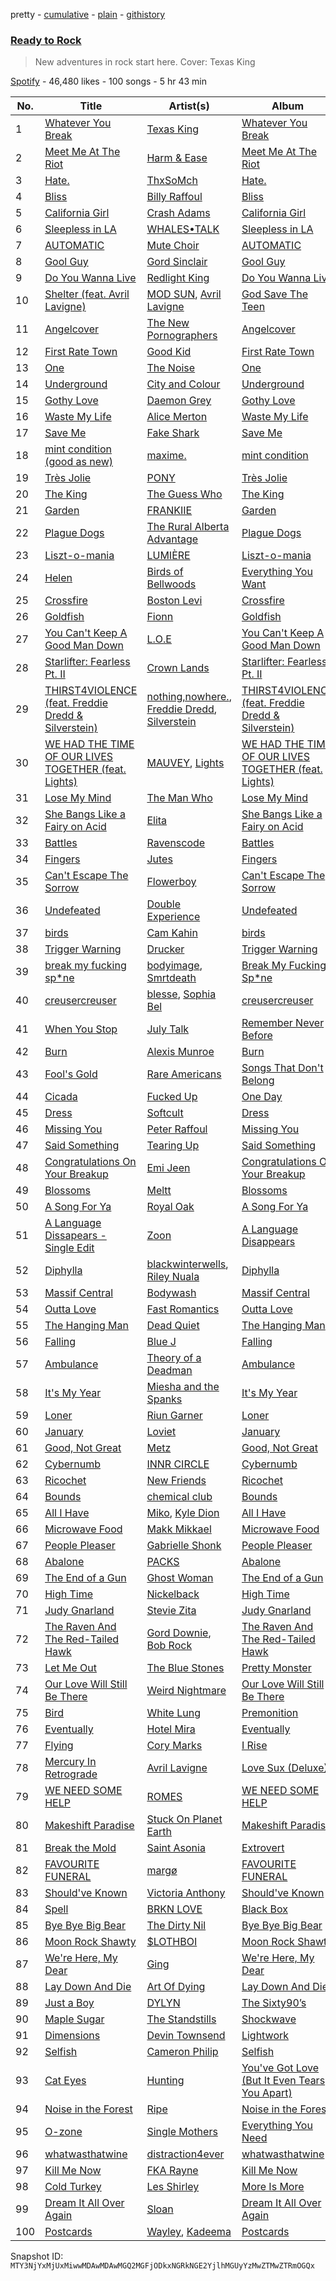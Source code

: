 pretty - [cumulative](/playlists/cumulative/37i9dQZF1DX34lqLRYWFxq.md) - [plain](/playlists/plain/37i9dQZF1DX34lqLRYWFxq) - [githistory](https://github.githistory.xyz/mackorone/spotify-playlist-archive/blob/main/playlists/plain/37i9dQZF1DX34lqLRYWFxq)

### [Ready to Rock](https://open.spotify.com/playlist/37i9dQZF1DX34lqLRYWFxq)

> New adventures in rock start here\. Cover: Texas King

[Spotify](https://open.spotify.com/user/spotify) - 46,480 likes - 100 songs - 5 hr 43 min

| No. | Title | Artist(s) | Album | Length |
|---|---|---|---|---|
| 1 | [Whatever You Break](https://open.spotify.com/track/2lbbnBFUI01HUt8P2zwohA) | [Texas King](https://open.spotify.com/artist/55GkrWxCOER93qGLMiX2cj) | [Whatever You Break](https://open.spotify.com/album/1yAcgprQYnkpyVHLSRWweb) | 3:06 |
| 2 | [Meet Me At The Riot](https://open.spotify.com/track/0NP5LPoZBL3MynRu4wr7Gc) | [Harm & Ease](https://open.spotify.com/artist/7stwxqlCn51u4VR5XVgZTE) | [Meet Me At The Riot](https://open.spotify.com/album/3NiXPd6taHn0fshOw9dIgJ) | 2:56 |
| 3 | [Hate.](https://open.spotify.com/track/2XynYulas10Wmef4Gqrxw9) | [ThxSoMch](https://open.spotify.com/artist/4MvZhE1iuzttcoyepkpfdF) | [Hate.](https://open.spotify.com/album/58Wux1agKhGHX31vtdmKsV) | 2:14 |
| 4 | [Bliss](https://open.spotify.com/track/1v0PrbGuumgytx0OTUbE06) | [Billy Raffoul](https://open.spotify.com/artist/5gw5ANPCVcxU0maLiGRzzP) | [Bliss](https://open.spotify.com/album/3AC9w8ZS4iERfDJ0JmG2zh) | 2:24 |
| 5 | [California Girl](https://open.spotify.com/track/4NSvVWoMswmJpMpSbgipYX) | [Crash Adams](https://open.spotify.com/artist/6d8NscVVbeMVINZwJDOoN5) | [California Girl](https://open.spotify.com/album/7tT8MODPGpzEShsgFUBA6q) | 2:53 |
| 6 | [Sleepless in LA](https://open.spotify.com/track/5smcvyj3S60f1HHhmPTfrL) | [WHALES•TALK](https://open.spotify.com/artist/0CqDdSmQpezWGxxjvDGzqT) | [Sleepless in LA](https://open.spotify.com/album/6gHBSearYTlqsuXs6rP5M2) | 3:15 |
| 7 | [AUTOMATIC](https://open.spotify.com/track/3npR6Dg8NmwbEW9gU7jGCX) | [Mute Choir](https://open.spotify.com/artist/3gpigA0gozgJpoFVyhVUPu) | [AUTOMATIC](https://open.spotify.com/album/5qEofzKKcDkOe2mcThqUco) | 2:33 |
| 8 | [Gool Guy](https://open.spotify.com/track/4Sm7WNPdK8bkOIudxbD3Ny) | [Gord Sinclair](https://open.spotify.com/artist/4AD76XYQxGZm4Rn7t6I2Ec) | [Gool Guy](https://open.spotify.com/album/6qD1pQ2Fpd1T5nbMG3x2ai) | 2:50 |
| 9 | [Do You Wanna Live](https://open.spotify.com/track/1PLlOxeoh4rOQgMBT1CKX6) | [Redlight King](https://open.spotify.com/artist/6hha7AM7ao3kNpN0VwOXgD) | [Do You Wanna Live](https://open.spotify.com/album/72JWveIevyXdJmNMyyivUd) | 3:11 |
| 10 | [Shelter \(feat\. Avril Lavigne\)](https://open.spotify.com/track/62pC4mgtn2CwTxEHVbCCvn) | [MOD SUN](https://open.spotify.com/artist/3u2R8st1bb6zfBqNWceRXG), [Avril Lavigne](https://open.spotify.com/artist/0p4nmQO2msCgU4IF37Wi3j) | [God Save The Teen](https://open.spotify.com/album/2nGoq5bReMW1NvKsbjoCBw) | 3:10 |
| 11 | [Angelcover](https://open.spotify.com/track/2OMmR7z317VmvoVAP2dq2i) | [The New Pornographers](https://open.spotify.com/artist/4mO4aGO6u29UyR6XLZR9XW) | [Angelcover](https://open.spotify.com/album/0p4PQzcnWzvXRUQZE5CnED) | 3:30 |
| 12 | [First Rate Town](https://open.spotify.com/track/1P59E9uaeejHQ5xu0EG4p6) | [Good Kid](https://open.spotify.com/artist/38SKxCyfrmNWqWunb9wGHP) | [First Rate Town](https://open.spotify.com/album/1rN2JouSer5jxdKU1J5SIf) | 2:02 |
| 13 | [One](https://open.spotify.com/track/6KLkrzcPUyYMHtnwBduJLs) | [The Noise](https://open.spotify.com/artist/7kMlhdJrOP9Q1yQngmELcP) | [One](https://open.spotify.com/album/4Nivk78n58HOcZkWjaxjEi) | 2:24 |
| 14 | [Underground](https://open.spotify.com/track/1yjsa9lWFeBPRNJbjGgmfV) | [City and Colour](https://open.spotify.com/artist/74gcBzlQza1bSfob90yRhR) | [Underground](https://open.spotify.com/album/0I7IPohZdSKzNW3I5wRvcc) | 3:56 |
| 15 | [Gothy Love](https://open.spotify.com/track/2ftKhY2XffWAubmeUwA90g) | [Daemon Grey](https://open.spotify.com/artist/5JCa4aQDrKf3nFxPfJ34Sv) | [Gothy Love](https://open.spotify.com/album/1JiTdsp77ag8m8B42H36Ps) | 4:12 |
| 16 | [Waste My Life](https://open.spotify.com/track/3jLMVF5HDdh10eAi8DgiHD) | [Alice Merton](https://open.spotify.com/artist/7f0OLhGgBMX9fUjm1dcPip) | [Waste My Life](https://open.spotify.com/album/4Xt5HkbBZXyBGDomKr3gvG) | 2:40 |
| 17 | [Save Me](https://open.spotify.com/track/2nQEWPerAzSectCsU0NfHB) | [Fake Shark](https://open.spotify.com/artist/08towIgJNrFi0yAuyVXFBF) | [Save Me](https://open.spotify.com/album/72eqbl8KXZPPswnccwuI5l) | 2:55 |
| 18 | [‎mint ‎condition \(‎good ‎as ‎new\)](https://open.spotify.com/track/6MwqWsbeIZu4j2JNT4GjeN) | [maxime.](https://open.spotify.com/artist/4jd8Wp3Os5tXFV0NYm1570) | [‎mint ‎condition](https://open.spotify.com/album/1jboFFMPdvWimrI3ndqofk) | 2:17 |
| 19 | [Très Jolie](https://open.spotify.com/track/6OSLXDeYBpWr9gYyT8z4So) | [PONY](https://open.spotify.com/artist/31kZNy2FQoUD4V8LUr9exv) | [Très Jolie](https://open.spotify.com/album/52eph7Xq39vIhwT65uNNn3) | 3:08 |
| 20 | [The King](https://open.spotify.com/track/0Uz8mMqszbxBELP66p4s94) | [The Guess Who](https://open.spotify.com/artist/0cQuYRSzlItquYxsQKDvVc) | [The King](https://open.spotify.com/album/3mKSUd5qmhRQJJfteYYsj6) | 5:34 |
| 21 | [Garden](https://open.spotify.com/track/0YPmaySI03YO1tQfDCQVSK) | [FRANKIIE](https://open.spotify.com/artist/0iZJ9pd8Ld6jzdPYEXegYD) | [Garden](https://open.spotify.com/album/7GvDDUMqVBZDhc0ZnNosIl) | 3:21 |
| 22 | [Plague Dogs](https://open.spotify.com/track/6VPkaVBAQsgJHSiZypAgmk) | [The Rural Alberta Advantage](https://open.spotify.com/artist/0v6gOfGBclTSGu6agfXb23) | [Plague Dogs](https://open.spotify.com/album/0cXG2AYKEnl44K1vVFLU8W) | 4:11 |
| 23 | [Liszt\-o\-mania](https://open.spotify.com/track/0LDmsCvLrGpfG9SAbowV48) | [LUMIÈRE](https://open.spotify.com/artist/4ANqTWPfihrjaz66YFykwX) | [Liszt\-o\-mania](https://open.spotify.com/album/5w4DdS6fdUPYsnXWodgy9x) | 3:52 |
| 24 | [Helen](https://open.spotify.com/track/346NOmo5mIW6qXDzXTbN5Y) | [Birds of Bellwoods](https://open.spotify.com/artist/3ZtRAJvBArlocyjPbm4Lvr) | [Everything You Want](https://open.spotify.com/album/2G4KIBuJnEqdA1pMmHkIEy) | 3:35 |
| 25 | [Crossfire](https://open.spotify.com/track/7DCy072yus5XuBaQmTPbGJ) | [Boston Levi](https://open.spotify.com/artist/79vEuP80p1FF0eoM7WzNiM) | [Crossfire](https://open.spotify.com/album/7oPE77KdN13utx2kqkYut1) | 3:46 |
| 26 | [Goldfish](https://open.spotify.com/track/6NnSXQbwQEEc224TjftXya) | [Fionn](https://open.spotify.com/artist/4bfOiCE7XrhrTa94KTwXxt) | [Goldfish](https://open.spotify.com/album/6S6gqcWWRledJ24fK2B4cR) | 2:35 |
| 27 | [You Can't Keep A Good Man Down](https://open.spotify.com/track/1tyGH5UTbP3GwOlvfGUqVZ) | [L.O.E](https://open.spotify.com/artist/1ZiVFdUAwVyLbSdESEL1Zb) | [You Can't Keep A Good Man Down](https://open.spotify.com/album/45puVkAAJGun3FnzG4TiL5) | 4:10 |
| 28 | [Starlifter: Fearless Pt\. II](https://open.spotify.com/track/6wcnYkDq91jJIZqzwDuenk) | [Crown Lands](https://open.spotify.com/artist/0MnazDWzh4tAnT5y4vWZFr) | [Starlifter: Fearless Pt\. II](https://open.spotify.com/album/6W6Wrc6AeBvwbutpiof0v6) | 18:22 |
| 29 | [THIRST4VIOLENCE \(feat\. Freddie Dredd & Silverstein\)](https://open.spotify.com/track/6fQaD9UaCJPLceCxfS8fpH) | [nothing,nowhere.](https://open.spotify.com/artist/7FngGIEGgN3Iwauw1MvO4P), [Freddie Dredd](https://open.spotify.com/artist/0dlDsD7y6ccmDm8tuWCU6F), [Silverstein](https://open.spotify.com/artist/1Tsag5J854qxeOo2apszug) | [THIRST4VIOLENCE \(feat\. Freddie Dredd & Silverstein\)](https://open.spotify.com/album/2GNIxRwMShUPGVw5eWl3OC) | 2:19 |
| 30 | [WE HAD THE TIME OF OUR LIVES TOGETHER \(feat\. Lights\)](https://open.spotify.com/track/2cu3IGX95aQHpIhXrUF8Ew) | [MAUVEY](https://open.spotify.com/artist/6AdFoQsWjrVfWwi4BWYXCH), [Lights](https://open.spotify.com/artist/5pdyjBIaY5o1yOyexGIUc6) | [WE HAD THE TIME OF OUR LIVES TOGETHER \(feat\. Lights\)](https://open.spotify.com/album/0elgtPY7cJINxobsCW7lz5) | 2:58 |
| 31 | [Lose My Mind](https://open.spotify.com/track/4ynjpbhDHdIfp9BCdAVyJf) | [The Man Who](https://open.spotify.com/artist/1wLFDPkWkMl7bNZvhmhxsG) | [Lose My Mind](https://open.spotify.com/album/2smSScm0nof8aR5qhof3la) | 3:49 |
| 32 | [She Bangs Like a Fairy on Acid](https://open.spotify.com/track/4e2Jje6I9Y5hJVCg7QPnIv) | [Elita](https://open.spotify.com/artist/7ApzfFN0BmeeVJPsQBReRv) | [She Bangs Like a Fairy on Acid](https://open.spotify.com/album/1ZihE7uvcauy0odKAIJCY4) | 2:55 |
| 33 | [Battles](https://open.spotify.com/track/2isshkJwDJsYkn26GxKQLD) | [Ravenscode](https://open.spotify.com/artist/3NWaix6Tlb7dFlJybjAO7Z) | [Battles](https://open.spotify.com/album/0lXPgEhgsyW61CXTswVKmD) | 3:39 |
| 34 | [Fingers](https://open.spotify.com/track/0JEAbnqqBQDn6HxsaAX0UQ) | [Jutes](https://open.spotify.com/artist/53fzjsJnjEKkA6TdncuIM4) | [Fingers](https://open.spotify.com/album/16w6Jq1AsyMwv0ea3pNyzy) | 2:26 |
| 35 | [Can't Escape The Sorrow](https://open.spotify.com/track/1mBV0Rz4Idy7i0oi3DRVlB) | [Flowerboy](https://open.spotify.com/artist/10HyhQTjkmDpWBpaUgO2GS) | [Can't Escape The Sorrow](https://open.spotify.com/album/6ly2ukUbf2petxg77aVxol) | 2:39 |
| 36 | [Undefeated](https://open.spotify.com/track/7DB6pE9vaginlIr5EswRvF) | [Double Experience](https://open.spotify.com/artist/0xGNws7b5XGjcPiKrM5iSm) | [Undefeated](https://open.spotify.com/album/6NDq2o0OHGBembOOvkQFow) | 3:36 |
| 37 | [birds](https://open.spotify.com/track/4QfpUdVYrK4oty2CpKxpA3) | [Cam Kahin](https://open.spotify.com/artist/1RZPdKEZaw9Mz2r0HNYiSw) | [birds](https://open.spotify.com/album/7F5PY8X0JQQdHnyyKNTHft) | 4:34 |
| 38 | [Trigger Warning](https://open.spotify.com/track/0fG9brD4I1ouTnfupzT6Yl) | [Drucker](https://open.spotify.com/artist/5Zl9VaZUCcLF64614o1Zks) | [Trigger Warning](https://open.spotify.com/album/4nmJPlGgV2fkrsie1W1vrq) | 2:35 |
| 39 | [break my fucking sp\*ne](https://open.spotify.com/track/7vyHpbXbEj6rfTJutjriIS) | [bodyimage](https://open.spotify.com/artist/7pn8MYeH0VgKGDnYAiS7Pg), [Smrtdeath](https://open.spotify.com/artist/4NYeChhB65zL0ywl4rHmSk) | [Break My Fucking Sp\*ne](https://open.spotify.com/album/1C5bWd0TYGOkEbfRfX0OAo) | 2:27 |
| 40 | [creusercreuser](https://open.spotify.com/track/6SGNMZl1YURiOVxiYyZZuZ) | [blesse](https://open.spotify.com/artist/5MGjRHDmuH8M7tuk7NVmge), [Sophia Bel](https://open.spotify.com/artist/6WJnpSVDynCWGrhJcSQIm6) | [creusercreuser](https://open.spotify.com/album/7KjYrwYCXeAOnHZrl0iOCP) | 4:17 |
| 41 | [When You Stop](https://open.spotify.com/track/4lu7jm5pq8H9kOYrJkXR9b) | [July Talk](https://open.spotify.com/artist/3EaMbsBlExxNxLvTJcZvDq) | [Remember Never Before](https://open.spotify.com/album/72uKcGYgxFDS0suNyqq2LU) | 3:20 |
| 42 | [Burn](https://open.spotify.com/track/6UhTcphGFjBnbkfMD4u8db) | [Alexis Munroe](https://open.spotify.com/artist/6yBtoVjaVbLRaxnxlepboB) | [Burn](https://open.spotify.com/album/7c3JgRXjeSYbqjtyW9Xdae) | 3:33 |
| 43 | [Fool's Gold](https://open.spotify.com/track/5zH7OORpJSL6rM9JNlFhn5) | [Rare Americans](https://open.spotify.com/artist/0e5Rda7VQAY786739xp0Jt) | [Songs That Don't Belong](https://open.spotify.com/album/78G4G2UaOnJm2PZxWUqIna) | 3:03 |
| 44 | [Cicada](https://open.spotify.com/track/1G2JfPGXBbVgVnBtk0ToxD) | [Fucked Up](https://open.spotify.com/artist/05C3EDw4Rf0qMhrdjFKncL) | [One Day](https://open.spotify.com/album/3hMj3XLQTq6irh3C0U1HdD) | 4:29 |
| 45 | [Dress](https://open.spotify.com/track/1W5VCQ2rBjMBc1ePhXLReP) | [Softcult](https://open.spotify.com/artist/13pYXGtaLO9d06VrXX4Aw0) | [Dress](https://open.spotify.com/album/1XwMDs9UWnVkPVx4KVuYys) | 3:26 |
| 46 | [Missing You](https://open.spotify.com/track/04fHMEmxrO9LBb1i9ZMigP) | [Peter Raffoul](https://open.spotify.com/artist/57Y46IQXUoP3ytP9Wm2xRM) | [Missing You](https://open.spotify.com/album/3D79TQYaOHTbhR4oPR9mUB) | 2:45 |
| 47 | [Said Something](https://open.spotify.com/track/6yDkjtAMcjaIqLH7xveQ6c) | [Tearing Up](https://open.spotify.com/artist/3ruTlj7RtuWtgWKUIZVxV5) | [Said Something](https://open.spotify.com/album/4mFPRhfup8vUuolFxHRWrc) | 2:55 |
| 48 | [Congratulations On Your Breakup](https://open.spotify.com/track/6bELAHSqUKcVER7yMAyylW) | [Emi Jeen](https://open.spotify.com/artist/5DqyShofFQi6ZEkHEMFLXf) | [Congratulations On Your Breakup](https://open.spotify.com/album/1jkwK0FOwc3453D5qJIvPO) | 2:47 |
| 49 | [Blossoms](https://open.spotify.com/track/35mGoqObgsLbl91JQVYHic) | [Meltt](https://open.spotify.com/artist/2iHrc69sZgyWFBAhLpS3oH) | [Blossoms](https://open.spotify.com/album/7fOvf5sNEotM0QBW5dfFQs) | 3:25 |
| 50 | [A Song For Ya](https://open.spotify.com/track/68zrgVzaX5jgzy3D3ahHD5) | [Royal Oak](https://open.spotify.com/artist/1BUiRfYYpTt8Y7dv9gGN7B) | [A Song For Ya](https://open.spotify.com/album/5k6atP9bToH8DdzO5bmI5U) | 3:13 |
| 51 | [A Language Dissapears \- Single Edit](https://open.spotify.com/track/7LrAeGqcAy9o7m5OjQVwU4) | [Zoon](https://open.spotify.com/artist/1kGt1OwoeqO8aaTBB3TfiC) | [A Language Disappears](https://open.spotify.com/album/6RuHa5z7lsZnAFuHrCdweD) | 3:07 |
| 52 | [Diphylla](https://open.spotify.com/track/1jNId5sHvZtFLtcPEgrKkN) | [blackwinterwells](https://open.spotify.com/artist/4tF39UYlbBLqTo5JK3qX1u), [Riley Nuala](https://open.spotify.com/artist/2jrvAHUR5iHtkAD0YSuByG) | [Diphylla](https://open.spotify.com/album/5Axz1hJ1I2590HaQzc6IhB) | 3:33 |
| 53 | [Massif Central](https://open.spotify.com/track/4exGmZI0X6XaBaEIJJ68vz) | [Bodywash](https://open.spotify.com/artist/7mpsiMuz8gkLsEg8WVDQq7) | [Massif Central](https://open.spotify.com/album/2dVYodzgAmNCC7OrW4vktU) | 3:06 |
| 54 | [Outta Love](https://open.spotify.com/track/2mgxfEz7wo9TiwBjCr4GMH) | [Fast Romantics](https://open.spotify.com/artist/2A0s0vRWHl5XyWpdzM36RT) | [Outta Love](https://open.spotify.com/album/26FExqNSZPG4lOGm8ccGZt) | 4:18 |
| 55 | [The Hanging Man](https://open.spotify.com/track/6m1LNQH0LpkDRetOPzWue8) | [Dead Quiet](https://open.spotify.com/artist/5zNDL3ziMKzDJ73D5jZYXS) | [The Hanging Man](https://open.spotify.com/album/3Li5rfmoEs7wU4mn59RkeD) | 5:45 |
| 56 | [Falling](https://open.spotify.com/track/4cHdpfPHJVnNyE7NJTVYlp) | [Blue J](https://open.spotify.com/artist/1Y5uGcgo7QMWxMtWIXtZCH) | [Falling](https://open.spotify.com/album/3HOvDwGzzHWKlvGpPimp9z) | 4:26 |
| 57 | [Ambulance](https://open.spotify.com/track/5YWjjonpichJ9BPDjzBwBt) | [Theory of a Deadman](https://open.spotify.com/artist/74eX4C98E4FCrAMl39qRsJ) | [Ambulance](https://open.spotify.com/album/4MzAmsn2lpwi0NkYtXlJdZ) | 3:27 |
| 58 | [It's My Year](https://open.spotify.com/track/1gegPAUUeSR2waLQ3YuUT2) | [Miesha and the Spanks](https://open.spotify.com/artist/1pByG4lN7gH4mkcCThBj6j) | [It's My Year](https://open.spotify.com/album/4DQqqsHmPELRbUZKFHmORv) | 2:55 |
| 59 | [Loner](https://open.spotify.com/track/1umtxmuiIr1FeflSHqxXcV) | [Riun Garner](https://open.spotify.com/artist/3dL6tboQBwjaIWIxNldpFR) | [Loner](https://open.spotify.com/album/1FCGbcjsANGhzsQj3JqHO3) | 3:03 |
| 60 | [January](https://open.spotify.com/track/3EAOQqsj22CuKtTvmPpKC1) | [Loviet](https://open.spotify.com/artist/2oULrQuWXhDGUEBtWQPiA9) | [January](https://open.spotify.com/album/4ADN9dF6lAY3saVz1hFPWu) | 4:36 |
| 61 | [Good, Not Great](https://open.spotify.com/track/3zvMFAqQcj15wStwFVkpHe) | [Metz](https://open.spotify.com/artist/18TNVFTJ6WfeicsMRrdJHI) | [Good, Not Great](https://open.spotify.com/album/3Y48QyXD7ZQBDzbGjtcQeU) | 2:07 |
| 62 | [Cybernumb](https://open.spotify.com/track/2ZWul0xOlfGRKf6413U2g9) | [INNR CIRCLE](https://open.spotify.com/artist/1k39NA9nBk3NZac0fPLw6F) | [Cybernumb](https://open.spotify.com/album/0izivztqlsTLAGwoHTeVRu) | 3:15 |
| 63 | [Ricochet](https://open.spotify.com/track/0JlqCj8qRtUSUsrMvVpszW) | [New Friends](https://open.spotify.com/artist/7aHNy2bjgGqOeFqUZ1shgb) | [Ricochet](https://open.spotify.com/album/6DxrVhCsvW24hSrP94FZLQ) | 2:57 |
| 64 | [Bounds](https://open.spotify.com/track/3u2gVMfuOJWi4MF8mh4nof) | [chemical club](https://open.spotify.com/artist/1J4KMCREAODEtqsexXWbeN) | [Bounds](https://open.spotify.com/album/2GmeIjqLRMB2wpn0z5hLd9) | 3:27 |
| 65 | [All I Have](https://open.spotify.com/track/1RWM1cbjpZkePBkFYgfI9P) | [Miko](https://open.spotify.com/artist/5asP5PYlJdyHHpFdVAw9kn), [Kyle Dion](https://open.spotify.com/artist/5qfkUSH3ip5dD2eEPhjkT3) | [All I Have](https://open.spotify.com/album/1qeuBrPJGk6XMqWoMQV98B) | 2:22 |
| 66 | [Microwave Food](https://open.spotify.com/track/2ZdLL9ok9kpiE4t0R9sOqv) | [Makk Mikkael](https://open.spotify.com/artist/6L9Z6BUMctKFJPqfTdrpDs) | [Microwave Food](https://open.spotify.com/album/6DJcpUuwjIRMXrrRHLaBa7) | 2:08 |
| 67 | [People Pleaser](https://open.spotify.com/track/3z9huDY5jtnauzogxSfEvH) | [Gabrielle Shonk](https://open.spotify.com/artist/5Vj7LABYdzz3ZBt1EhDIoQ) | [People Pleaser](https://open.spotify.com/album/5qr60lWY4OwoM8srEGfLsm) | 3:09 |
| 68 | [Abalone](https://open.spotify.com/track/4OGBU3agg96CA483Q280FP) | [PACKS](https://open.spotify.com/artist/1ZgzpPiODfKa4B9Fkw1dWm) | [Abalone](https://open.spotify.com/album/00V1SgynYEv6OjsLOUo5mT) | 2:06 |
| 69 | [The End of a Gun](https://open.spotify.com/track/4RKEDtUTGhs7nQ03Rfivre) | [Ghost Woman](https://open.spotify.com/artist/4IEpQR24sUgq6BQw2MdZIy) | [The End of a Gun](https://open.spotify.com/album/70rkaCnr4L6z93kzeVjYGI) | 2:56 |
| 70 | [High Time](https://open.spotify.com/track/31fVD0q2ooBFCa2DT3PjBr) | [Nickelback](https://open.spotify.com/artist/6deZN1bslXzeGvOLaLMOIF) | [High Time](https://open.spotify.com/album/00neLJxSSvcyqcy97jviyn) | 3:54 |
| 71 | [Judy Gnarland](https://open.spotify.com/track/1Wy3EOJ8GrXC1XuYfdNJBk) | [Stevie Zita](https://open.spotify.com/artist/799k56wbyqhZaDazBF8bNY) | [Judy Gnarland](https://open.spotify.com/album/6KmgHZ5aSYu1gS807MYQ3K) | 2:52 |
| 72 | [The Raven And The Red\-Tailed Hawk](https://open.spotify.com/track/1Llb0fVHFFlCRHUFz7rHJd) | [Gord Downie](https://open.spotify.com/artist/0hhEcYduSsklQIaMFAgaMc), [Bob Rock](https://open.spotify.com/artist/5gxuCnnGw2WIj5LHKDVueg) | [The Raven And The Red\-Tailed Hawk](https://open.spotify.com/album/68y1voli462ztXQKzDj5rA) | 4:38 |
| 73 | [Let Me Out](https://open.spotify.com/track/4IUZViuv8cdwJPw1IdmpIG) | [The Blue Stones](https://open.spotify.com/artist/5VPCIIfZPK8KPsgz4jmOEC) | [Pretty Monster](https://open.spotify.com/album/3UqBWziPrsp5pXDR2cJI2P) | 3:12 |
| 74 | [Our Love Will Still Be There](https://open.spotify.com/track/00XtGg6iaLXUAA0mbb95OT) | [Weird Nightmare](https://open.spotify.com/artist/2dRm7hmP96rgIGGGX1wiLc) | [Our Love Will Still Be There](https://open.spotify.com/album/2dyN4wNme6xJwMR5O1GeSU) | 4:09 |
| 75 | [Bird](https://open.spotify.com/track/3VJ5OHIiVjvxj7vN3SlbFd) | [White Lung](https://open.spotify.com/artist/2iT2Fmot4VzWgdOTgp3j9M) | [Premonition](https://open.spotify.com/album/2GOtfNmU1wjE1JkTdL7ylu) | 3:15 |
| 76 | [Eventually](https://open.spotify.com/track/2fFpU6lEu15a0dL97rJ6a8) | [Hotel Mira](https://open.spotify.com/artist/7hd3XnjENIMw13Dmn8hEYw) | [Eventually](https://open.spotify.com/album/60tbFyjRRbVb9oRn4UtEn4) | 2:48 |
| 77 | [Flying](https://open.spotify.com/track/3fE2H9LQZz5emvUBEmJxhN) | [Cory Marks](https://open.spotify.com/artist/17pJAHDfdLvGuUwl2DkEgv) | [I Rise](https://open.spotify.com/album/3V2eGIrc75Rp8BNO7QkBAJ) | 3:09 |
| 78 | [Mercury In Retrograde](https://open.spotify.com/track/5myAAZYPPELEl2aiGoW0sx) | [Avril Lavigne](https://open.spotify.com/artist/0p4nmQO2msCgU4IF37Wi3j) | [Love Sux \(Deluxe\)](https://open.spotify.com/album/6RmbogR9qpWasS4ZNa7cuK) | 2:09 |
| 79 | [WE NEED SOME HELP](https://open.spotify.com/track/3YIyKhcLMfrO5zRMcFFnBk) | [ROMES](https://open.spotify.com/artist/4b3MzzOReTrle64Pxc1r9g) | [WE NEED SOME HELP](https://open.spotify.com/album/7siEe1fqtHDnqHribtTFbb) | 2:59 |
| 80 | [Makeshift Paradise](https://open.spotify.com/track/1S8oQurfhmDFyzmWODOF1d) | [Stuck On Planet Earth](https://open.spotify.com/artist/1SFdaY4s5BAQMk2X7YIhAS) | [Makeshift Paradise](https://open.spotify.com/album/4sRT6Ay4AtKae9mW6amj7A) | 3:15 |
| 81 | [Break the Mold](https://open.spotify.com/track/5hjvbLXLfNgRmylohmmSy7) | [Saint Asonia](https://open.spotify.com/artist/6Fwq3TDWpMhcL1KTKVQiI8) | [Extrovert](https://open.spotify.com/album/716AG0CLrpw0sP54u1aWvy) | 2:59 |
| 82 | [FAVOURITE FUNERAL](https://open.spotify.com/track/61iQ64DSDaBvogsgbK3cu3) | [margø](https://open.spotify.com/artist/2yClxSQHoqAeiYVhafSWKU) | [FAVOURITE FUNERAL](https://open.spotify.com/album/7pJXlbGE6Kb2jyF6vc9e4E) | 3:18 |
| 83 | [Should've Known](https://open.spotify.com/track/4nresNbETCAa88JrG8uK9e) | [Victoria Anthony](https://open.spotify.com/artist/0x0iGXZc5qI9edbL1qNCdx) | [Should've Known](https://open.spotify.com/album/3miEwxBcJvBLqda3nwhSXD) | 2:44 |
| 84 | [Spell](https://open.spotify.com/track/4Un8vcXds1r5WuRknRlycI) | [BRKN LOVE](https://open.spotify.com/artist/2Hkg1gn2Hpar1sVP8adtNp) | [Black Box](https://open.spotify.com/album/6FWVzZ70IkIbYjySKrThTI) | 3:37 |
| 85 | [Bye Bye Big Bear](https://open.spotify.com/track/6nSd7gG3KWFqG7Za17Jna2) | [The Dirty Nil](https://open.spotify.com/artist/2mGENPk4M4jtaf5D7fDi98) | [Bye Bye Big Bear](https://open.spotify.com/album/79PfNXhYhRSo8mLST2gSti) | 2:56 |
| 86 | [Moon Rock Shawty](https://open.spotify.com/track/5QIhnElSIr6PY6bslsFDjf) | [$LOTHBOI](https://open.spotify.com/artist/6pqww89mdTNMrYjqcCzi1x) | [Moon Rock Shawty](https://open.spotify.com/album/5jupYgTQVBZFFx2UVUUs0Q) | 2:40 |
| 87 | [We're Here, My Dear](https://open.spotify.com/track/28v1fbsigBUdGn0Lhcef1N) | [Ging](https://open.spotify.com/artist/4140hprCX3y5AHFsZ2Tqe5) | [We're Here, My Dear](https://open.spotify.com/album/4naOlfjveUWgj2Rwha6VDx) | 3:41 |
| 88 | [Lay Down And Die](https://open.spotify.com/track/6qWeuAOPnNQSXVAOMQmvAX) | [Art Of Dying](https://open.spotify.com/artist/28DlNBW2UlEVVgTuCcYtTe) | [Lay Down And Die](https://open.spotify.com/album/5f2DADFOlyvJWTZJqgxAL8) | 4:25 |
| 89 | [Just a Boy](https://open.spotify.com/track/0HL2BZqdCwVO19FaUGylu5) | [DYLYN](https://open.spotify.com/artist/3hOdLrtKdSs3AEuwcR7ses) | [The Sixty90’s](https://open.spotify.com/album/52OLN3MpGAVuwOA2nmxXW6) | 3:48 |
| 90 | [Maple Sugar](https://open.spotify.com/track/7eeAv01c74I3zXj30kaxNj) | [The Standstills](https://open.spotify.com/artist/2OCAyLpPne0X14kjvE535s) | [Shockwave](https://open.spotify.com/album/2ZhGbMA4w3mCamgFzKGokR) | 3:25 |
| 91 | [Dimensions](https://open.spotify.com/track/02uDync49349yroxMRqrEE) | [Devin Townsend](https://open.spotify.com/artist/6uejjWIOshliv2Ho0OJAQN) | [Lightwork](https://open.spotify.com/album/6qjb8ZypDxCCIZUKYwjYlL) | 5:23 |
| 92 | [Selfish](https://open.spotify.com/track/6kuqMEbbaEeID36L1LmX5M) | [Cameron Philip](https://open.spotify.com/artist/4gRQ0ZBG8Hl1gQ9MPIjohH) | [Selfish](https://open.spotify.com/album/50erm7QPqCdPOXQg0tRYxt) | 2:57 |
| 93 | [Cat Eyes](https://open.spotify.com/track/6TfZzWT4cEobqCI3KiifjL) | [Hunting](https://open.spotify.com/artist/0pJVUlaIt2GERlYDQD9anR) | [You've Got Love \(But It Even Tears You Apart\)](https://open.spotify.com/album/60nFJ6n4RdQF4gcf1ii45t) | 3:04 |
| 94 | [Noise in the Forest](https://open.spotify.com/track/5jYpmSMc0KWcj8I2StBaNf) | [Ripe](https://open.spotify.com/artist/19lQ2rJLlP71FOKESiMNJT) | [Noise in the Forest](https://open.spotify.com/album/5RmlPHpfwvI64T3tXk5crf) | 3:28 |
| 95 | [O\-zone](https://open.spotify.com/track/1ynjBf2AZaHlTvmzTMnJ93) | [Single Mothers](https://open.spotify.com/artist/2FW1jqwbJgwWT8hTWHgBrq) | [Everything You Need](https://open.spotify.com/album/4c00zGr7m0f7TgWUPiCfzS) | 2:54 |
| 96 | [whatwasthatwine](https://open.spotify.com/track/7JOITu06XKIgKq8Cs3tM5H) | [distraction4ever](https://open.spotify.com/artist/7thbB90E6B9E50WqGJlcSh) | [whatwasthatwine](https://open.spotify.com/album/4r5raINIASmps1EZ090fio) | 4:01 |
| 97 | [Kill Me Now](https://open.spotify.com/track/4WNmQaFqd3FGqQSX9ReaIu) | [FKA Rayne](https://open.spotify.com/artist/39ONBEBBOmsAwyANl4tsPt) | [Kill Me Now](https://open.spotify.com/album/0LKlnmeznPsNwd6NtdabNe) | 2:25 |
| 98 | [Cold Turkey](https://open.spotify.com/track/4ZsIidihgiyDrMnNlaqeBT) | [Les Shirley](https://open.spotify.com/artist/2ap4aQ8MTn4TizEKDUDEer) | [More Is More](https://open.spotify.com/album/7dyUmRuDiu9hoOnGnUick7) | 3:00 |
| 99 | [Dream It All Over Again](https://open.spotify.com/track/7fhZv3xugIuP7LBUlrmUvf) | [Sloan](https://open.spotify.com/artist/1ahN3WDDULKaAQs7ZUrGNP) | [Dream It All Over Again](https://open.spotify.com/album/54lXES6xC4gcayJuH1nHd9) | 3:07 |
| 100 | [Postcards](https://open.spotify.com/track/3c7NWOqdIkk0stoYxYl1uG) | [Wayley](https://open.spotify.com/artist/4veqtAYLEOwcd5osGcwmE3), [Kadeema](https://open.spotify.com/artist/4uPj13l69hBlVVAs5OjQXw) | [Postcards](https://open.spotify.com/album/07M4xcrAyCfYxAwVdQUxHO) | 3:23 |

Snapshot ID: `MTY3NjYxMjUxMiwwMDAwMDAwMGQ2MGFjODkxNGRkNGE2YjlhMGUyYzMwZTMwZTRmOGQx`
